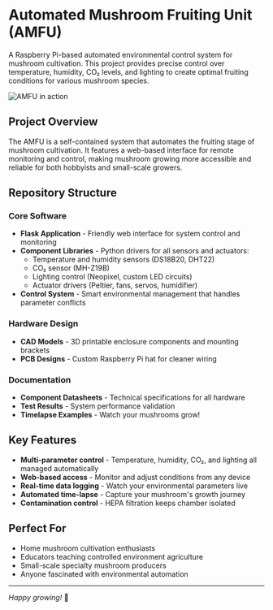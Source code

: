 # Automated Mushroom Fruiting Unit (AMFU)

A Raspberry Pi-based automated environmental control system for mushroom cultivation. This project provides precise control over temperature, humidity, CO₂ levels, and lighting to create optimal fruiting conditions for various mushroom species.

![AMFU in action](mushroom_results/mushroom_growth.gif) 

## Project Overview

The AMFU is a self-contained system that automates the fruiting stage of mushroom cultivation. It features a web-based interface for remote monitoring and control, making mushroom growing more accessible and reliable for both hobbyists and small-scale growers.

## Repository Structure

### Core Software
- **Flask Application** - Friendly web interface for system control and monitoring
- **Component Libraries** - Python drivers for all sensors and actuators:
  - Temperature and humidity sensors (DS18B20, DHT22)
  - CO₂ sensor (MH-Z19B) 
  - Lighting control (Neopixel, custom LED circuits)
  - Actuator drivers (Peltier, fans, servos, humidifier)
- **Control System** - Smart environmental management that handles parameter conflicts

### Hardware Design
- **CAD Models** - 3D printable enclosure components and mounting brackets
- **PCB Designs** - Custom Raspberry Pi hat for cleaner wiring

### Documentation
- **Component Datasheets** - Technical specifications for all hardware
- **Test Results** - System performance validation
- **Timelapse Examples** - Watch your mushrooms grow!

## Key Features

- **Multi-parameter control** - Temperature, humidity, CO₂, and lighting all managed automatically
- **Web-based access** - Monitor and adjust conditions from any device
- **Real-time data logging** - Watch your environmental parameters live
- **Automated time-lapse** - Capture your mushroom's growth journey
- **Contamination control** - HEPA filtration keeps chamber isolated

## Perfect For

- Home mushroom cultivation enthusiasts
- Educators teaching controlled environment agriculture
- Small-scale specialty mushroom producers
- Anyone fascinated with environmental automation

---

*Happy growing!* 🍄
